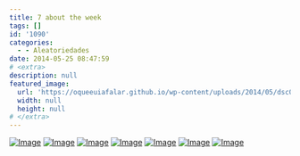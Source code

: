 ```yaml
---
title: 7 about the week
tags: []
id: '1090'
categories:
  - - Aleatoriedades
date: 2014-05-25 08:47:59
# <extra>
description: null
featured_image: 
  url: 'https://oqueeuiafalar.github.io/wp-content/uploads/2014/05/dsc02833.jpg?w=650'
  width: null
  height: null
# </extra>
---
```


[![Image](http://162.243.62.160/wp-content/uploads/2014/05/dsc02833.jpg?w=650)](http://162.243.62.160/wp-content/uploads/2014/05/dsc02833.jpg) [![Image](http://162.243.62.160/wp-content/uploads/2014/05/dsc02853.jpg?w=650)](http://162.243.62.160/wp-content/uploads/2014/05/dsc02853.jpg) [![Image](http://162.243.62.160/wp-content/uploads/2014/05/dsc02851.jpg?w=650)](http://162.243.62.160/wp-content/uploads/2014/05/dsc02851.jpg) [![Image](http://162.243.62.160/wp-content/uploads/2014/05/dsc02847.jpg?w=650)](http://162.243.62.160/wp-content/uploads/2014/05/dsc02847.jpg) [![Image](http://162.243.62.160/wp-content/uploads/2014/05/dsc02860.jpg?w=650)](http://162.243.62.160/wp-content/uploads/2014/05/dsc02860.jpg) [![Image](http://162.243.62.160/wp-content/uploads/2014/05/dsc028401.jpg?w=650)](http://162.243.62.160/wp-content/uploads/2014/05/dsc028401.jpg) [![Image](http://162.243.62.160/wp-content/uploads/2014/05/dsc02844.jpg?w=650)](http://162.243.62.160/wp-content/uploads/2014/05/dsc02844.jpg)
